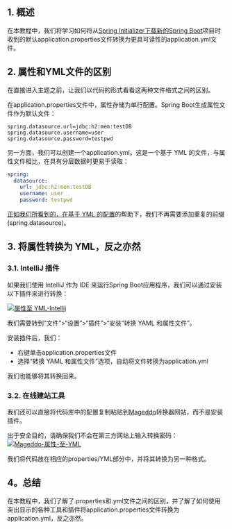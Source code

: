 ## 1. 概述

在本教程中，我们将学习如何将从[Spring Initializer下载新的](https://start.spring.io/)[Spring Boot](https://www.baeldung.com/spring-boot)项目时收到的默认application.properties文件转换为更具可读性的application.yml文件。

## 2. 属性和YML文件的区别

在直接进入主题之前，让我们以代码的形式看看这两种文件格式之间的区别。

在application.properties文件中，属性存储为单行配置。Spring Boot生成属性文件作为默认文件：

```properties
spring.datasource.url=jdbc:h2:mem:testDB
spring.datasource.username=user
spring.datasource.password=testpwd
```

另一方面，我们可以创建一个application.yml。这是一个基于 YML 的文件，与属性文件相比，在具有分层数据时更易于读取：

```yaml
spring:
  datasource:
    url: jdbc:h2:mem:testDB
    username: user
    password: testpwd

```

[正如我们所看到的，在基于 YML 的配置](https://www.baeldung.com/spring-boot-yaml-vs-properties)的帮助下，我们不再需要添加重复的前缀(spring.datasource)。

## 3. 将属性转换为 YML，反之亦然

### 3.1. IntelliJ 插件

如果我们使用 IntelliJ 作为 IDE 来运行Spring Boot应用程序，我们可以通过安装以下插件来进行转换：

[![属性至 YML-Intellij](https://www.baeldung.com/wp-content/uploads/2023/06/Plugin-properties-to-yml-1024x735.png)](https://www.baeldung.com/wp-content/uploads/2023/06/Plugin-properties-to-yml.png)

我们需要转到“文件”>“设置”>“插件”>“安装”转换 YAML 和属性文件”。

安装插件后，我们：

- 右键单击application.properties文件
- 选择“转换 YAML 和属性文件”选项，自动将文件转换为application.yml

我们也能够将其转换回来。

### 3.2. 在线建站工具

我们还可以直接将代码库中的配置复制粘贴到[Mageddo](https://mageddo.com/tools/yaml-converter)转换器网站，而不是安装插件。

出于安全目的，请确保我们不会在第三方网站上输入转换密码：[![Mageddo-属性-至-YML](https://www.baeldung.com/wp-content/uploads/2023/06/properties-to-yaml-2-1024x373.png)](https://www.baeldung.com/wp-content/uploads/2023/06/properties-to-yaml-2.png)

我们将代码放在相应的properties/YML部分中，并将其转换为另一种格式。

## 4。总结

在本教程中，我们了解了.properties和.yml文件之间的区别，并了解了如何使用突出显示的各种工具和插件将application.properties文件转换为application.yml，反之亦然。